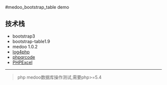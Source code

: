 #medoo_bootstrap_table demo
## 技术栈
* bootstrap3
* bootstrap-table1.9
* medoo 1.0.2
* [log4php](http://logging.apache.org/log4php/install.html)
* [phpqrcode](http://phpqrcode.sourceforge.net/index.php#demo)
* [PHPExcel](https://github.com/PHPOffice/PHPExcel/)

---
> php medoo数据库操作测试,需要php>=5.4
